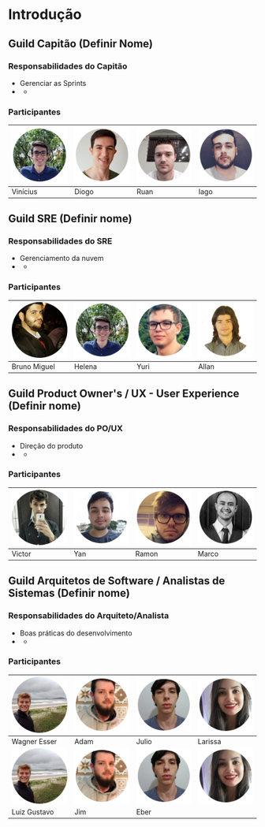 # Introdução

## Guild Capitão \(Definir Nome\)

### Responsabilidades do Capitão

* Gerenciar as Sprints
* +

### Participantes

| ![vinicius](../.gitbook/assets/vinicius.png) | ![Vinicius](../.gitbook/assets/diogo.jpg) | ![Vinicius](../.gitbook/assets/ruan.jpg) | ![Vinicius](../.gitbook/assets/iago.png) |
| :--- | :--- | :--- | :--- |
|         Vinícius |              Diogo |            Ruan |              Iago |

## Guild SRE \(Definir nome\)

### Responsabilidades do SRE

* Gerenciamento da nuvem
* +

### Participantes

| ![Vinicius](../.gitbook/assets/bumblebee-bruno-sre.png) | ![Vinicius](../.gitbook/assets/vinicius.png) | ![Vinicius](../.gitbook/assets/yuri.jpg) | ![Vinicius](../.gitbook/assets/klimber.jpg) |
| :--- | :--- | :--- | :--- |
| Bruno Miguel |            Helena |              Yuri |              Allan |

## Guild Product Owner's / UX - User Experience \(Definir nome\)

### Responsabilidades do PO/UX

* Direção do produto
* +

### Participantes

| ![Vinicius](../.gitbook/assets/bumblebee-victor-po.png) | ![Vinicius](../.gitbook/assets/yan2.jpg) | ![Vinicius](../.gitbook/assets/ramon.jpg) | ![Vinicius](../.gitbook/assets/marco.png) |
| :--- | :--- | :--- | :--- |
|           Victor |            Yan |         Ramon |           Marco |

## Guild Arquitetos de Software / Analistas de Sistemas \(Definir nome\)

### Responsabilidades do Arquiteto/Analista

* Boas práticas do desenvolvimento
* +

### Participantes

| ![Vinicius](../.gitbook/assets/bumblebee-wagner-arquiteto.png) | ![Vinicius](../.gitbook/assets/adam.png) | ![Vinicius](../.gitbook/assets/julio-caye.jpg) | ![Vinicius](../.gitbook/assets/larissa2.jpg) |
| :--- | :--- | :--- | :--- |
|       Wagner Esser |            Adam |            Julio |           Larissa |
| ![Vinicius](../.gitbook/assets/bumblebee-wagner-arquiteto.png) | ![Vinicius](../.gitbook/assets/adam.png) | ![Vinicius](../.gitbook/assets/julio-caye.jpg) | ![Vinicius](../.gitbook/assets/larissa2.jpg) |
|     Luiz Gustavo |  Jim | Eber |  |

